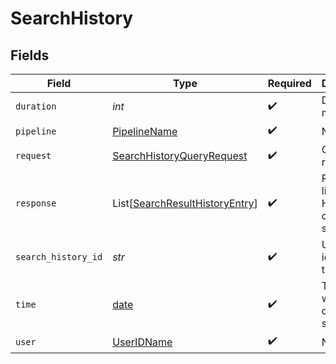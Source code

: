 # SearchHistory


## Fields

| Field                                                                             | Type                                                                              | Required                                                                          | Description                                                                       |
| --------------------------------------------------------------------------------- | --------------------------------------------------------------------------------- | --------------------------------------------------------------------------------- | --------------------------------------------------------------------------------- |
| `duration`                                                                        | *int*                                                                             | :heavy_check_mark:                                                                | Duration in ms.                                                                   |
| `pipeline`                                                                        | [PipelineName](../../models/shared/pipelinename.md)                               | :heavy_check_mark:                                                                | N/A                                                                               |
| `request`                                                                         | [SearchHistoryQueryRequest](../../models/shared/searchhistoryqueryrequest.md)     | :heavy_check_mark:                                                                | Query request                                                                     |
| `response`                                                                        | List[[SearchResultHistoryEntry](../../models/shared/searchresulthistoryentry.md)] | :heavy_check_mark:                                                                | Response list from Haystack open source                                           |
| `search_history_id`                                                               | *str*                                                                             | :heavy_check_mark:                                                                | Unique identifier of the search                                                   |
| `time`                                                                            | [date](https://docs.python.org/3/library/datetime.html#date-objects)              | :heavy_check_mark:                                                                | Timestamp when the query was sent                                                 |
| `user`                                                                            | [UserIDName](../../models/shared/useridname.md)                                   | :heavy_check_mark:                                                                | N/A                                                                               |